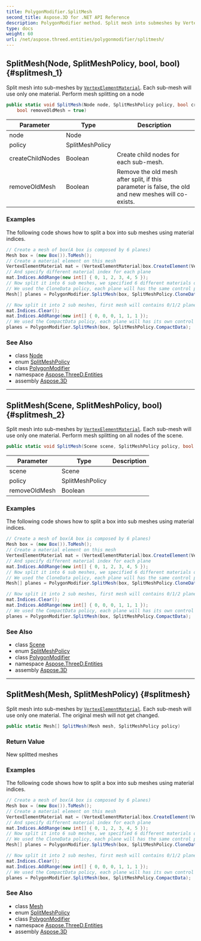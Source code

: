 ```yaml
---
title: PolygonModifier.SplitMesh
second_title: Aspose.3D for .NET API Reference
description: PolygonModifier method. Split mesh into submeshes by VertexElementMaterial. Each submesh will use only one material. Perform mesh splitting on a node
type: docs
weight: 60
url: /net/aspose.threed.entities/polygonmodifier/splitmesh/
---
```

## SplitMesh(Node, SplitMeshPolicy, bool, bool) {#splitmesh_1}

Split mesh into sub-meshes by [`VertexElementMaterial`](../../vertexelementmaterial/). Each sub-mesh will use only one material. Perform mesh splitting on a node

```csharp
public static void SplitMesh(Node node, SplitMeshPolicy policy, bool createChildNodes = false, 
    bool removeOldMesh = true)
```

| Parameter | Type | Description |
| --- | --- | --- |
| node | Node |  |
| policy | SplitMeshPolicy |  |
| createChildNodes | Boolean | Create child nodes for each sub-mesh. |
| removeOldMesh | Boolean | Remove the old mesh after split, if this parameter is false, the old and new meshes will co-exists. |

### Examples

The following code shows how to split a box into sub meshes using material indices.

```csharp
// Create a mesh of box(A box is composed by 6 planes)
Mesh box = (new Box()).ToMesh();
// Create a material element on this mesh
VertexElementMaterial mat = (VertexElementMaterial)box.CreateElement(VertexElementType.Material, MappingMode.Polygon, ReferenceMode.Index);
// And specify different material index for each plane
mat.Indices.AddRange(new int[] { 0, 1, 2, 3, 4, 5 });
// Now split it into 6 sub meshes, we specified 6 different materials on each plane, each plane will become a sub mesh.
// We used the CloneData policy, each plane will has the same control point information or control point-based vertex element information.
Mesh[] planes = PolygonModifier.SplitMesh(box, SplitMeshPolicy.CloneData);

// Now split it into 2 sub meshes, first mesh will contains 0/1/2 planes, and second mesh will contains the 3/4/5th planes.
mat.Indices.Clear();
mat.Indices.AddRange(new int[] { 0, 0, 0, 1, 1, 1 });
// We used the CompactData policy, each plane will has its own control point information or control point-based vertex element information.
planes = PolygonModifier.SplitMesh(box, SplitMeshPolicy.CompactData);
```

### See Also

* class [Node](../../../aspose.threed/node/)
* enum [SplitMeshPolicy](../../splitmeshpolicy/)
* class [PolygonModifier](../)
* namespace [Aspose.ThreeD.Entities](../../../aspose.threed.entities/)
* assembly [Aspose.3D](../../../)

---

## SplitMesh(Scene, SplitMeshPolicy, bool) {#splitmesh_2}

Split mesh into sub-meshes by [`VertexElementMaterial`](../../vertexelementmaterial/). Each sub-mesh will use only one material. Perform mesh splitting on all nodes of the scene.

```csharp
public static void SplitMesh(Scene scene, SplitMeshPolicy policy, bool removeOldMesh = true)
```

| Parameter | Type | Description |
| --- | --- | --- |
| scene | Scene |  |
| policy | SplitMeshPolicy |  |
| removeOldMesh | Boolean |  |

### Examples

The following code shows how to split a box into sub meshes using material indices.

```csharp
// Create a mesh of box(A box is composed by 6 planes)
Mesh box = (new Box()).ToMesh();
// Create a material element on this mesh
VertexElementMaterial mat = (VertexElementMaterial)box.CreateElement(VertexElementType.Material, MappingMode.Polygon, ReferenceMode.Index);
// And specify different material index for each plane
mat.Indices.AddRange(new int[] { 0, 1, 2, 3, 4, 5 });
// Now split it into 6 sub meshes, we specified 6 different materials on each plane, each plane will become a sub mesh.
// We used the CloneData policy, each plane will has the same control point information or control point-based vertex element information.
Mesh[] planes = PolygonModifier.SplitMesh(box, SplitMeshPolicy.CloneData);

// Now split it into 2 sub meshes, first mesh will contains 0/1/2 planes, and second mesh will contains the 3/4/5th planes.
mat.Indices.Clear();
mat.Indices.AddRange(new int[] { 0, 0, 0, 1, 1, 1 });
// We used the CompactData policy, each plane will has its own control point information or control point-based vertex element information.
planes = PolygonModifier.SplitMesh(box, SplitMeshPolicy.CompactData);
```

### See Also

* class [Scene](../../../aspose.threed/scene/)
* enum [SplitMeshPolicy](../../splitmeshpolicy/)
* class [PolygonModifier](../)
* namespace [Aspose.ThreeD.Entities](../../../aspose.threed.entities/)
* assembly [Aspose.3D](../../../)

---

## SplitMesh(Mesh, SplitMeshPolicy) {#splitmesh}

Split mesh into sub-meshes by [`VertexElementMaterial`](../../vertexelementmaterial/). Each sub-mesh will use only one material. The original mesh will not get changed.

```csharp
public static Mesh[] SplitMesh(Mesh mesh, SplitMeshPolicy policy)
```

### Return Value

New splitted meshes

### Examples

The following code shows how to split a box into sub meshes using material indices.

```csharp
// Create a mesh of box(A box is composed by 6 planes)
Mesh box = (new Box()).ToMesh();
// Create a material element on this mesh
VertexElementMaterial mat = (VertexElementMaterial)box.CreateElement(VertexElementType.Material, MappingMode.Polygon, ReferenceMode.Index);
// And specify different material index for each plane
mat.Indices.AddRange(new int[] { 0, 1, 2, 3, 4, 5 });
// Now split it into 6 sub meshes, we specified 6 different materials on each plane, each plane will become a sub mesh.
// We used the CloneData policy, each plane will has the same control point information or control point-based vertex element information.
Mesh[] planes = PolygonModifier.SplitMesh(box, SplitMeshPolicy.CloneData);

// Now split it into 2 sub meshes, first mesh will contains 0/1/2 planes, and second mesh will contains the 3/4/5th planes.
mat.Indices.Clear();
mat.Indices.AddRange(new int[] { 0, 0, 0, 1, 1, 1 });
// We used the CompactData policy, each plane will has its own control point information or control point-based vertex element information.
planes = PolygonModifier.SplitMesh(box, SplitMeshPolicy.CompactData);
```

### See Also

* class [Mesh](../../mesh/)
* enum [SplitMeshPolicy](../../splitmeshpolicy/)
* class [PolygonModifier](../)
* namespace [Aspose.ThreeD.Entities](../../../aspose.threed.entities/)
* assembly [Aspose.3D](../../../)


